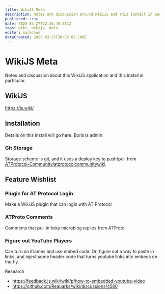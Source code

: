 ```yaml
---
title: WikiJS Meta
description: Notes and discussion around WikiJS and this install in particular
published: true
date: 2025-03-27T22:30:40.281Z
tags: wiki, wikijs, meta
editor: markdown
dateCreated: 2025-03-25T20:25:09.180Z
---
```


# WikiJS Meta

Notes and discussion about this WikiJS application and this install in particular.

## WikiJS

https://js.wiki/

## Installation

Details on this install will go here. Boris is admin.

### Git Storage

Storage scheme is git, and it uses a deploy key to push/pull from [ATProtocol-Community/atprotocolcommunitywiki](https://github.com/ATProtocol-Community/atprotocommunitywiki).

## Feature Wishlist

### Plugin for AT Protocol Login

Make a WikiJS plugin that can login with AT Protocol

### ATProto Comments

Comments that pull in bsky microblog replies from ATProto

### Figure out YouTube Players

Can turn on iframes and use embed code. Or, figure out a way to paste in links, and inject some header code that turns youtube links into embeds on the fly.

Research
* https://feedback.js.wiki/wiki/p/how-to-embedded-youtube-video
* https://github.com/Requarks/wiki/discussions/4580